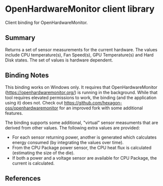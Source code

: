 # OpenHardwareMonitor client library

Client binding for OpenHardwareMonitor.

## Summary

Returns a set of sensor measurements for the current hardware. The values include CPU temperature(s), Fan Speed(s), GPU Temperature(s) and Hard Disk states. The set of values is hardware dependent.

## Binding Notes

This binding works on Windows only. It requires that OpenHardwareMonitor (https://openhardwaremonitor.org/) is running in the background. While that tool requires elevated permissions to work, the binding (and the application using it) does not. Check out https://github.com/hexagon-oss/openhardwaremonitor for an improved fork with some additional features.

The binding supports some additional, "virtual" sensor measuments that are derived from other values. The following extra values are provided:

- For each sensor returning power, another is generated which calculates energy consumed (by integrating the values over time).
- From the CPU Package power sensor, the CPU heat flux is calculated (estimating the size of the die).
- If both a power and a voltage sensor are available for CPU Package, the current is calculated.

## References
